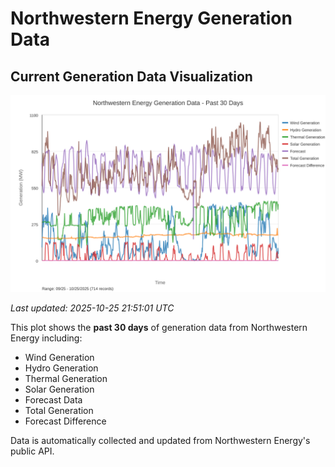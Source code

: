 # Northwestern Energy Generation Data

## Current Generation Data Visualization

![Northwestern Energy Generation Data](images/nwe_generation_plot.svg)

*Last updated: 2025-10-25 21:51:01 UTC*

This plot shows the **past 30 days** of generation data from Northwestern Energy including:
- Wind Generation
- Hydro Generation  
- Thermal Generation
- Solar Generation
- Forecast Data
- Total Generation
- Forecast Difference

Data is automatically collected and updated from Northwestern Energy's public API.

